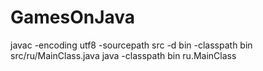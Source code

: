 # GamesOnJava
javac -encoding utf8 -sourcepath src -d bin -classpath bin src/ru/MainClass.java
java -classpath bin ru.MainClass
